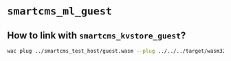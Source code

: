 # `smartcms_ml_guest`

## How to link with `smartcms_kvstore_guest`?

```bash
wac plug ../smartcms_test_host/guest.wasm --plug ../../../target/wasm32-wasip1/release/smartcms_ml_guest.wasm  -o ../smartcms_test_host/guest_with_ml.wasm
```